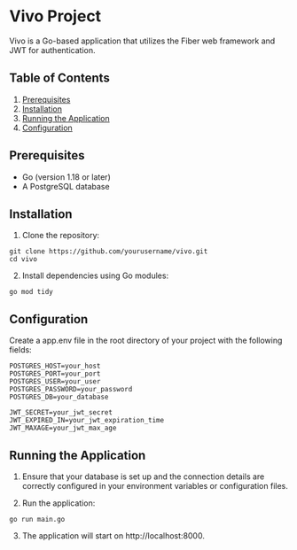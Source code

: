 # Vivo Project

Vivo is a Go-based application that utilizes the Fiber web framework and JWT for authentication.

## Table of Contents

1. [Prerequisites](#prerequisites)
2. [Installation](#installation)
3. [Running the Application](#running-the-application)
4. [Configuration](#configuration)

## Prerequisites

- Go (version 1.18 or later)
- A PostgreSQL database

## Installation

1. Clone the repository:

```
git clone https://github.com/yourusername/vivo.git
cd vivo
```

2. Install dependencies using Go modules:

```
go mod tidy
```

## Configuration

Create a app.env file in the root directory of your project with the following fields:
```
POSTGRES_HOST=your_host
POSTGRES_PORT=your_port
POSTGRES_USER=your_user
POSTGRES_PASSWORD=your_password
POSTGRES_DB=your_database

JWT_SECRET=your_jwt_secret
JWT_EXPIRED_IN=your_jwt_expiration_time
JWT_MAXAGE=your_jwt_max_age
```



## Running the Application

1. Ensure that your database is set up and the connection details are correctly configured in your environment variables or configuration files.

2. Run the application:
```
go run main.go
```

3. The application will start on http://localhost:8000.



